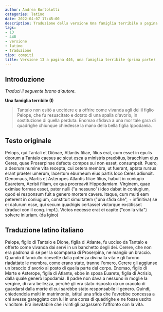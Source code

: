```yaml
---
author: Andrea Bortolotti
categories: latino
date: 2022-04-07 17:45:00
description: Traduzione della versione Una famiglia terribile a pagina 446 del libro il mio Latino. Pelops, qui Tantali et Dionae. 
tags:
- 13
- 448
- versione
- latino
- traduzione
tipo: compiti
title: Versione 13 a pagina 446, una famiglia terribile (prima parte)
---
```


## Introduzione

*Traduci il seguente brano d'autore.*

**Una famiglia terribile (I)**

> Tantalo non esitò a uccidere e a offrire come vivanda agli dèi il figlio Pelope, che fu resuscitato e dotato di una spalla d'avorio, in sostituzione di quella perduta. Enomao sfidava a una mor tale gara di quadrighe chiunque chiedesse la mano della bella figlia Ippodamia.

## Testo originale

Pelops, qui Tantali et Diönae, Atlantis filiae, filius erat, cum esset in epulis deorum a Tantalo caesus ac sicut esca a ministris praebitus, bracchium eius Ceres, quae Proserpinae defectu compos sui non esset, consumpsit. Puero, a deorum numine vita recepta, cui cetera membra, ut fuerant, aptata rursus erant praeter umerum, lacertum eburneum eius partis loco Ceres adiunxit. Oenomaus, Martis et Asteropes Atlantis filiae filius, habuit in coniugio Euaretem, Acrisii filiam, ex qua procreavit Hippodamiam. Virginem, quae eximiae formae esset, pater nulli ("a nessuno") ideo dabat in coniugium, quod ei responsum fuit a genero mortem cavere. Itaque, cum multi eam peterent in coniugium, constituit simultatem ("una sfida che", + infinitiva) se ei daturum esse, qui secum quadrigis certasset victorque exstitisset (traduci con il cong. impf.). Victos necesse erat ei capite ("con la vita") solvere iniuriam. (da Igino)

## Traduzione latino italiano

Pelope, figlio di Tantalo e Dione, figlia di Atlante, fu ucciso da Tantalo e offerto come vivanda dai servi in un banchetto degli dei. Cerere, che non era padrona di sé per la scomparsa di Proserpina, ne mangiò un braccio. Quando il fanciullo ricevette dalla potenza divina la vita e gli furono riadattate le membra, come erano state, tranne l'omero, Cerere gli aggiunse un braccio d'avorio al posto di quella parte del corpo. Enomao, figlio di Marte e Asterope, figlia di Atlante, ebbe in sposa Euarete, figlia di Acrisio, dalla quale generò Ippodamia. Il padre non dava a nessuno in moglie la vergine, di rara bellezza, perché gli era stato risposto da un oracolo di guardarsi dalla morte di cui sarebbe stato responsabile il genero. Quindi, chiedendola molti in matrimonio, istituì una sfida che l'avrebbe concessa a chi avesse gareggiato con lui in una corsa di quadrighe e ne fosse uscito vincitore. Era inevitabile che i vinti gli  pagassero l'affronto con la vita.
